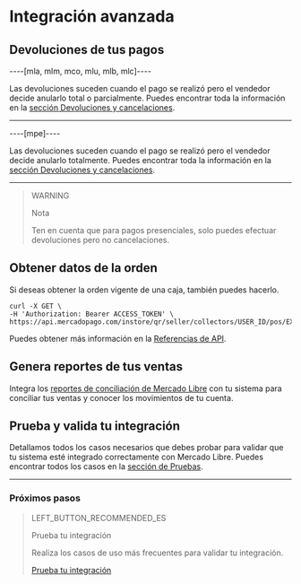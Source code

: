# Integración avanzada

## Devoluciones de tus pagos

----[mla, mlm, mco, mlu, mlb, mlc]----

Las devoluciones suceden cuando el pago se realizó pero el vendedor decide anularlo total o parcialmente.
Puedes encontrar toda la información en la [sección Devoluciones y cancelaciones](https://www.mercadopago[FAKER][URL][DOMAIN]/developers/es/guides/manage-account/account/cancellations-and-refunds).

------------

----[mpe]----

Las devoluciones suceden cuando el pago se realizó pero el vendedor decide anularlo totalmente.
Puedes encontrar toda la información en la [sección Devoluciones y cancelaciones](https://www.mercadopago[FAKER][URL][DOMAIN]/developers/es/guides/manage-account/account/cancellations-and-refunds).

------------

> WARNING
> 
> Nota
> 
> Ten en cuenta que para pagos presenciales, solo puedes efectuar devoluciones pero no cancelaciones.


## Obtener datos de la orden

Si deseas obtener la orden vigente de una caja, también puedes hacerlo.

```curl
curl -X GET \
-H 'Authorization: Bearer ACCESS_TOKEN' \
https://api.mercadopago.com/instore/qr/seller/collectors/USER_ID/pos/EXTERNAL_POS_ID/orders
```
Puedes obtener más información en la [Referencias de API](https://www.mercadopago[FAKER][URL][DOMAIN]/developers/es/reference/instore_orders_v2/_instore_qr_seller_collectors_user_id_pos_external_pos_id_orders/get).


## Genera reportes de tus ventas

Integra los [reportes de conciliación de Mercado Libre](https://www.mercadopago[FAKER][URL][DOMAIN]/developers/es/guides/manage-account/reports/general-considerations/reconciliation-reports) con tu sistema para conciliar tus ventas y conocer los movimientos de tu cuenta.

## Prueba y valida tu integración

Detallamos todos los casos necesarios que debes probar para validar que tu sistema esté integrado correctamente con Mercado Libre. 
Puedes encontrar todos los casos en la [sección de Pruebas](https://www.mercadopago[FAKER][URL][DOMAIN]/developers/es/guides/in-person-payments/qr-code/integration-test).

---
### Próximos pasos


> LEFT_BUTTON_RECOMMENDED_ES
>
> Prueba tu integración
>
> Realiza los casos de uso más frecuentes para validar tu integración.
>
> [Prueba tu integración](https://www.mercadopago[FAKER][URL][DOMAIN]/developers/es/guides/in-person-payments/qr-code/integration-test)

